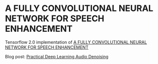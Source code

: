 # A FULLY CONVOLUTIONAL NEURAL NETWORK FOR SPEECH ENHANCEMENT

Tensorflow 2.0 implementation of [A FULLY CONVOLUTIONAL NEURAL NETWORK FOR SPEECH ENHANCEMENT](https://pdfs.semanticscholar.org/9ed8/e2f6c338f4e0d1ab0d8e6ab8b836ea66ae95.pdf)

Blog post: [Practical Deep Learning Audio Denoising](https://medium.com/better-programming/practical-deep-learning-audio-denoising-79c1c1aea299)
